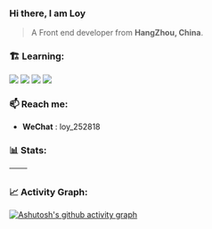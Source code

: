 ### Hi there, I am Loy

> A Front end developer from **HangZhou, China**.

### 🏗️ Learning:

<code><img src="https://img.shields.io/badge/typescript-%23007ACC.svg?style=for-the-badge&logo=typescript&logoColor=white"/></code>
<code><img src="https://img.shields.io/badge/react-%2320232a.svg?style=for-the-badge&logo=react&logoColor=%2361DAFB"/></code>
<code><img src="https://img.shields.io/badge/node.js-6DA55F?style=for-the-badge&logo=node.js&logoColor=white"/></code>
<code><img src="https://img.shields.io/badge/nestjs-%23E0234E.svg?style=for-the-badge&logo=nestjs&logoColor=white"/></code>

### 📫 Reach me:

- **WeChat** : loy_252818

### 📊 Stats:

| <img align="center" src="https://github-readme-stats.vercel.app/api?username=loycoder&show_icons=true&theme=buefy&hide_border=true" alt="" /> | <img align="center" src="https://github-readme-stats.vercel.app/api/top-langs/?username=loycoder&layout=compact&theme=buefy&hide_border=true" alt="" /> |
| --------------------------------------------------------------------------------------------------------------------------------------------- | ------------------------------------------------------------------------------------------------------------------------------------------------------- |

### 📈 Activity Graph:

[![Ashutosh's github activity graph](https://github-readme-activity-graph.vercel.app/graph?username=loycoder&theme=react-dark)](https://github.com/loycoder/github-readme-activity-graph)
